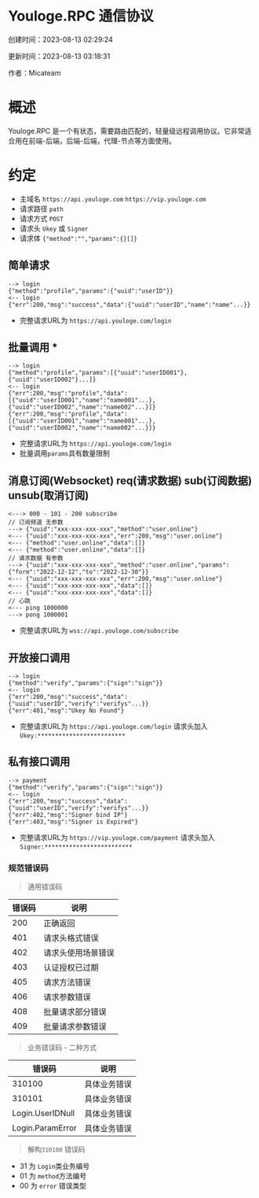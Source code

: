 # Youloge.RPC 通信协议

创建时间：2023-08-13 02:29:24 

更新时间：2023-08-13 03:18:31 

作者：Micateam

# 概述
Youloge.RPC 是一个有状态，需要路由匹配的，轻量级远程调用协议。它非常适合用在前端-后端，后端-后端，代理-节点等方面使用。

# 约定
- 主域名 `https://api.youloge.com` `https://vip.youloge.com`
- 请求路径 `path`
- 请求方式 `POST`
- 请求头 `Ukey` 或 `Signer`
- 请求体 `{"method":"","params":{}[]}`

## 简单请求
``` 
--> login
{"method":"profile","params":{"uuid":"userID"}}
<-- login
{"err":200,"msg":"success","data":{"uuid":"userID","name":"name"...}}
```
* 完整请求URL为 `https://api.youloge.com/login`

## 批量调用 *
``` 
--> login
{"method":"profile","params":[{"uuid":"userID001"},{"uuid":"userID002"}...]}
<-- login
{"err":200,"msg":"profile","data":[{"uuid":"userID001","name":"name001"...},{"uuid":"userID002","name":"name002"...}]}
{"err":200,"msg":"profile","data":[{"uuid":"userID001","name":"name001"...},{"uuid":"userID002","name":"name002"...}]}
```
* 完整请求URL为 `https://api.youloge.com/login` 
* 批量调用`params`具有数量限制
  
## 消息订阅(Websocket) req(请求数据) sub(订阅数据) unsub(取消订阅)  
```
<---> 000 - 101 - 200 subscribe
// 订阅频道 无参数
---> {"uuid":"xxx-xxx-xxx-xxx","method":"user.online"}
<--- {"uuid":"xxx-xxx-xxx-xxx","err":200,"msg":"user.online"}
<--- {"method":"user.online","data":[]}
<--- {"method":"user.online","data":[]}
// 请求数据 有参数
---> {"uuid":"xxx-xxx-xxx-xxx","method":"user.online","params":{"form":"2022-12-12","to":"2022-12-30"}}
<--- {"uuid":"xxx-xxx-xxx-xxx","err":200,"msg":"user.online"}
<--- {"uuid":"xxx-xxx-xxx-xxx","data":[]}
<--- {"uuid":"xxx-xxx-xxx-xxx","data":[]}
// 心跳
<--- ping 1000000
---> pong 1000001
```
* 完整请求URL为 `wss://api.youloge.com/subscribe` 
  
## 开放接口调用
``` 
--> login
{"method":"verify","params":{"sign":"sign"}}
<-- login
{"err":200,"msg":"success","data":{"uuid":"userID","verify":"verifys"...}}
{"err":401,"msg":"Ukey No Found"}
```
* 完整请求URL为 `https://api.youloge.com/login` 请求头加入`Ukey:*************************`

## 私有接口调用
``` 
--> payment
{"method":"verify","params":{"sign":"sign"}}
<-- login
{"err":200,"msg":"success","data":{"uuid":"userID","verify":"verifys"...}}
{"err":402,"msg":"Signer bind IP"}
{"err":403,"msg":"Signer is Expired"}
```
* 完整请求URL为 `https://vip.youloge.com/payment` 请求头加入`Signer:*************************`

### 规范错误码

> 通用错误码

|  错误码   | 说明  |
|  ----  | ----  |
| 200  | 正确返回 |
| 401  | 请求头格式错误 |
| 402  | 请求头使用场景错误 |
| 403  | 认证授权已过期 |
| 405  | 请求方法错误 |
| 406  | 请求参数错误 |
| 408  | 批量请求部分错误 |
| 409  | 批量请求参数错误 |

> 业务错误码 - 二种方式

|  错误码   | 说明  |
|  ----  | ----  |
| 310100  | 具体业务错误 |
| 310101  | 具体业务错误 |
| Login.UserIDNull  | 具体业务错误 |
| Login.ParamError  | 具体业务错误 |

> 解构`310100` 错误码

* 31 为 `Login`类业务编号
* 01 为 `method`方法编号
* 00 为 `error` 错误类型 